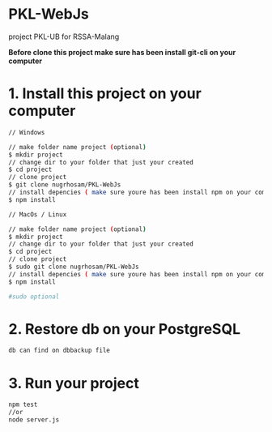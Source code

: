 # PKL-WebJs


project PKL-UB for RSSA-Malang

**Before clone this project make sure has been install git-cli on your computer**

# 1. Install this project on your computer


```bash
// Windows

// make folder name project (optional)
$ mkdir project
// change dir to your folder that just your created
$ cd project
// clone project
$ git clone nugrhosam/PKL-WebJs
// install depencies ( make sure youre has been install npm on your computer )
$ npm install

// MacOs / Linux

// make folder name project (optional)
$ mkdir project
// change dir to your folder that just your created
$ cd project
// clone project
$ sudo git clone nugrhosam/PKL-WebJs
// install depencies ( make sure youre has been install npm on your computer )
$ npm install

#sudo optional
```
# 2. Restore db on your PostgreSQL
   
```bash
db can find on dbbackup file
```
# 3. Run your project

```bash
npm test
//or
node server.js
```


